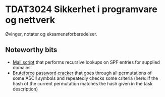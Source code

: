 # TDAT3024 Sikkerhet i programvare og nettverk

Øvinger, notater og eksamensforberedelser.

## Noteworthy bits

+ [Mail script](N11_mail/mailcheck.sh) that performs recursive lookups on SPF entries for supplied domains
+ [Bruteforce password cracker](P08_authentication/bruteforce/cracker.cpp) that goes through all permutations of some ASCII symbols and repeatedly checks some criteria (here: if the hash of the current permutation matches the hash given in the task description)
